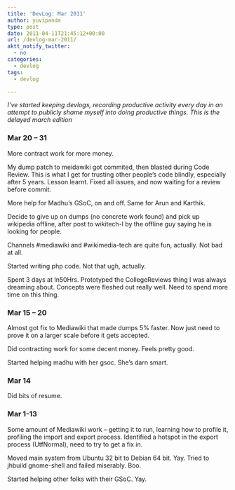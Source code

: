 ```yaml
---
title: 'DevLog: Mar 2011'
author: yuvipanda
type: post
date: 2011-04-11T21:45:12+00:00
url: /devlog-mar-2011/
aktt_notify_twitter:
  - no
categories:
  - devlog
tags:
  - devlog

---
```

_I&#8217;ve started keeping devlogs, recording productive activity every day in an attempt to publicly shame myself into doing productive things. This is the delayed march edition_

### Mar 20 &#8211; 31

More contract work for more money.

My dump patch to meidawiki got commited, then blasted during Code Review. This is what I get for trusting other people&#8217;s code blindly, especially after 5 years. Lesson learnt. Fixed all issues, and now waiting for a review before commit.

More help for Madhu&#8217;s GSoC, on and off. Same for Arun and Karthik. 

Decide to give up on dumps (no concrete work found) and pick up wikipedia offline, after post to wikitech-l by the offline guy saying he is looking for people. 

Channels #mediawiki and #wikimedia-tech are quite fun, actually. Not bad at all.

Started writing php code. Not that ugh, actually. 

Spent 3 days at In50Hrs. Prototyped the CollegeReviews thing I was always dreaming about. Concepts were fleshed out really well. Need to spend more time on this thing.

### Mar 15 &#8211; 20

Almost got fix to Mediawiki that made dumps 5% faster. Now just need to prove it on a larger scale before it gets accepted.

Did contracting work for some decent money. Feels pretty good.

Started helping madhu with her gsoc. She&#8217;s darn smart. 

### Mar 14

Did bits of resume.

### Mar 1-13

Some amount of Mediawiki work &#8211; getting it to run, learning how to profile it, profiling the import and export process. Identified a hotspot in the export process (UtfNormal), need to try to get a fix in.

Moved main system from Ubuntu 32 bit to Debian 64 bit. Yay. Tried to jhbuild gnome-shell and failed miserably. Boo. 

Started helping other folks with their GSoC. Yay.